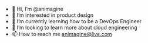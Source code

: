 - 👋 Hi, I’m @animagine
- 👀 I’m interested in product design
- 🌱 I’m currently learning how to be a DevOps Engineer
- 💞️ I’m looking to learn more about cloud engineering
- 📫 How to reach me animagine@live.com

<!---
animagine/animagine is a ✨ special ✨ repository because its `README.md` (this file) appears on your GitHub profile.
You can click the Preview link to take a look at your changes.
--->
